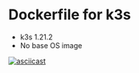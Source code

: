 # Dockerfile for k3s

- k3s 1.21.2
- No base OS image

[![asciicast](https://asciinema.org/a/430269.svg)](https://asciinema.org/a/430269)
